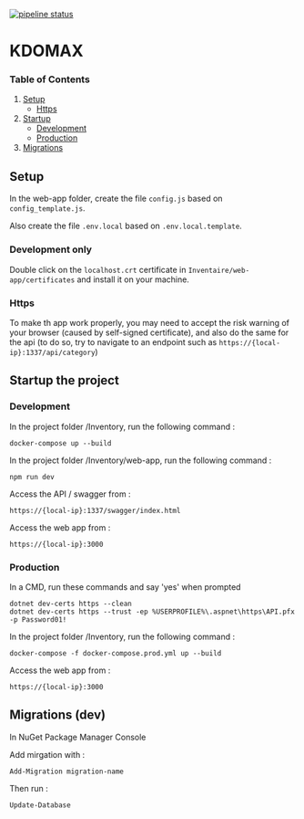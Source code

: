 [![pipeline status](https://depot.dinf.usherbrooke.ca/dinf/projets/h21/eq22-projetinventaire/kdomax/badges/master/pipeline.svg)](https://depot.dinf.usherbrooke.ca/dinf/projets/h21/eq22-projetinventaire/kdomax/commits/master)

# KDOMAX

### Table of Contents

1.  [Setup](#setup)
    - [Https](#https)
2.  [Startup](#startup-the-project)
    - [Development](#development)
    - [Production](#production)
3.  [Migrations](<#migrations-(dev)>)

## Setup

In the web-app folder, create the file `config.js` based on `config_template.js`.

Also create the file `.env.local` based on `.env.local.template`.

### Development only

Double click on the `localhost.crt` certificate in `Inventaire/web-app/certificates` and install it on your machine.

### Https

To make th app work properly, you may need to accept the risk warning of your browser (caused by self-signed certificate), and also do the same for the api (to do so, try to navigate to an endpoint such as `https://{local-ip}:1337/api/category`)

## Startup the project

### Development

In the project folder /Inventory, run the following command :

```
docker-compose up --build
```

In the project folder /Inventory/web-app, run the following command :

```
npm run dev
```

Access the API / swagger from :

```
https://{local-ip}:1337/swagger/index.html
```

Access the web app from :

```
https://{local-ip}:3000
```

### Production

In a CMD, run these commands and say 'yes' when prompted

```
dotnet dev-certs https --clean
dotnet dev-certs https --trust -ep %USERPROFILE%\.aspnet\https\API.pfx -p Password01!
```

In the project folder /Inventory, run the following command :

```
docker-compose -f docker-compose.prod.yml up --build
```

Access the web app from :

```
https://{local-ip}:3000
```

## Migrations (dev)

In NuGet Package Manager Console

Add mirgation with :

```
Add-Migration migration-name
```

Then run :

```
Update-Database
```
